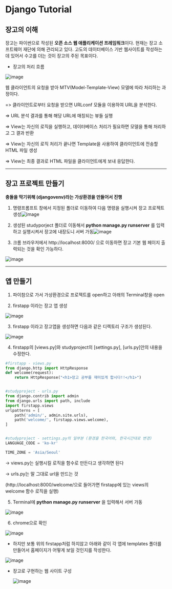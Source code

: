 

# Django Tutorial



## 장고의 이해

장고는 파이썬으로 작성된 **오픈 소스 웹 애플리케이션 프레임워크**이다. 현재는 장고 소프트웨어 재단에 의해 관리되고 있다. 고도의 데이터베이스 기반 웹사이트를 작성하는 데 있어서 수고를 더는 것이 장고의 주된 목표이다.



- 장고의 처리 흐름

![image](https://user-images.githubusercontent.com/80219821/127499330-43c9585b-a999-4e5d-a008-cbc9275ad919.png)

웹 클라이언트의 요청을 받아 MTV(Model-Template-View) 모델에 따라 처리하는 과정이다.

=> 클라이언트로부터 요청을 받으면 URLconf 모듈을 이용하여 URL을 분석한다.

=> URL 분석 결과를 통해 해당 URL에 매칭되는 뷰들 실행

=> View는 자신의 로직을 실행하고, 데이터베이스 처리가 필요하면 모델을 통해 처리하고 그 결과 	 반환

=> View는 자신의 로직 처리가 끝나면 Template을 사용하여 클라이언트에 전송할 HTML 파일 생성

=> View는 최종 결과로 HTML 파일을 클라이언트에게 보내 응답한다.



---



## 장고 프로젝트 만들기

**충돌을 막기위해 (djangovenv)라는 가상환경을 만들어서 진행**

1. 명령프롬프트 창에서 지정된 폴더로 이동하여 다음 명령을 실행시켜 장고 프로젝트 생성![image](https://user-images.githubusercontent.com/80219821/127500297-c46ca232-5e9a-4705-8dd7-11ca22ff852a.png)





2. 생성된 studyporject 폴더로 이동해서 **python manage.py runserver** 를 입력하고 실행시켜서 장고에 내장도니 서버 가동![image](https://user-images.githubusercontent.com/80219821/127500546-620feb41-352e-4da9-9563-cf6fe1e41e6e.png)



3. 크롬 브라우저에서 http://localhost:8000/ 으로 이동하면 장고 기본 웹 페이지 출력되는 것을 확인 가능하다.

![image](https://user-images.githubusercontent.com/80219821/127500719-bc432fef-dc3d-47b5-a94b-042d55228ad4.png)



---



## 앱 만들기

1. 파이참으로 가서 가상환경으로 프로젝트를 open하고 아래의 Terminal창을 open



2. firstapp 이라는 장고 앱 생성

![image](https://user-images.githubusercontent.com/80219821/127501855-ffeb38d7-a575-4453-be48-1baf75d6403d.png)



3. firstapp 이라고 장고앱을 생성하면 다음과 같은 디렉토리 구조가 생성된다.

![image](https://user-images.githubusercontent.com/80219821/127502137-8ca4825c-4ae5-4193-ab25-1c456be8544b.png)



4. firstapp의 [views.py]와 studyproject의 [settings.py], [urls.py]안의 내용을 수정한다.

```python
#firstapp - views.py
from django.http import HttpResponse
def welcome(request):
    return HttpResponse("<h1>장고 공부를 재미있게 합시다!!</h1>")


#studyproject - urls.py
from django.contrib import admin
from django.urls import path, include
import firstapp.views
urlpatterns = [
    path('admin/', admin.site.urls),
    path('welcome/', firstapp.views.welcome), 
]


#studyproject - settings.py의 일부분 (환경을 한국어와, 한국시간대로 변경)
LANGUAGE_CODE = 'ko-kr'

TIME_ZONE = 'Asia/Seoul'
```

-> views.py는 실행시킬 로직을 함수로 만든다고 생각하면 된다

-> urls.py는 말 그대로 url을 만드는 것

 (http://localhost:8000/welcome/으로 들어가면 firstapp에 있는 views의 welcome 함수 로직을 실행)



5. Terminal에 **python manage.py runserver** 을 입력해서 서버 가동

![image](https://user-images.githubusercontent.com/80219821/127503286-8485d88b-6afa-4366-bf22-bfba58c68866.png)



6. chrome으로 확인

![image](https://user-images.githubusercontent.com/80219821/127503356-f26645c1-341e-44c2-9075-ce6463d4ee27.png)



- 하지만 보통 위의 firstapp처럼 하지않고 아래와 같이 각 앱에 templates 폴더를 만들어서 홈페이지가 어떻게 보일 것인지를 작성한다.

![image](https://user-images.githubusercontent.com/80219821/127504140-72b23930-b5cc-4aa8-8cc7-9a4e68def46a.png)



- 장고로 구현하는 웹 사이트 구성

  ![image](https://user-images.githubusercontent.com/80219821/127504559-8c906cb5-ded5-4bb8-847e-5499ca224489.png)

  